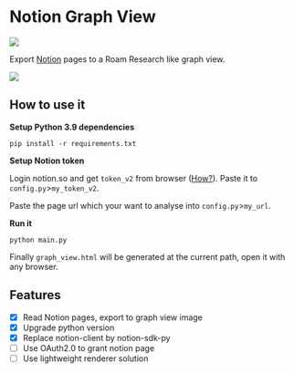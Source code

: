 # Notion Graph View

![](https://img.shields.io/github/pipenv/locked/python-version/stevedsun/notion-graph-view)

Export [Notion](https://notion.so) pages to a Roam Research like graph view.

![](https://tva1.sinaimg.cn/large/008eGmZEly1gnhdionmecj30yf0u0115.jpg)

## How to use it

**Setup Python 3.9 dependencies**

```shell
pip install -r requirements.txt
```

**Setup Notion token**

Login notion.so and get `token_v2` from browser ([How?](https://www.redgregory.com/notion/2020/6/15/9zuzav95gwzwewdu1dspweqbv481s5)). Paste it to `config.py`>`my_token_v2`.

Paste the page url which your want to analyse into `config.py`>`my_url`.

**Run it**

```shell
python main.py
```

Finally `graph_view.html` will be generated at the current path, open it with any browser.

## Features

- [x] Read Notion pages, export to graph view image
- [x] Upgrade python version
- [x] Replace notion-client by notion-sdk-py
- [ ] Use OAuth2.0 to grant notion page
- [ ] Use lightweight renderer solution
